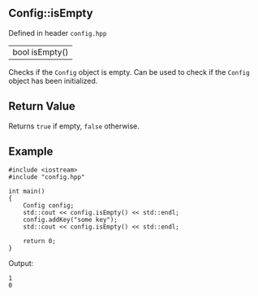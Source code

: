 ## Config::isEmpty
Defined in header `config.hpp`

| |
| --- |
| bool isEmpty() |

Checks if the `Config` object is empty. Can be used to check if the `Config` object has been initialized.

## Return Value
Returns `true` if empty, `false` otherwise.

## Example
```
#include <iostream>
#include "config.hpp"

int main()
{
    Config config;
    std::cout << config.isEmpty() << std::endl;
    config.addKey("some key");
    std::cout << config.isEmpty() << std::endl;
    
    return 0;
}
```

Output:
```
1
0
```